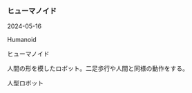 <article id="ヒューマノイド">

### ヒューマノイド

<p class="st_update_header">2024-05-16</p>
<p class="st_name_header_en">Humanoid</p>
<p class="st_name_header_jp">ヒューマノイド</p>
<div class="article_explanation">人間の形を模したロボット。二足歩行や人間と同様の動作をする。</div>
<p class="st_name_header_synonyms">人型ロボット</p>
</article>
